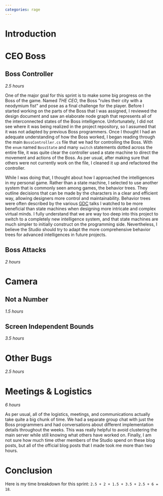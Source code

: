 ```yaml
---
categories: rage
---
```


# Introduction

# CEO Boss
## Boss Controller
*2.5 hours*

One of the major goal for this sprint is to make some big progress on the Boss of the game. Named *THE CEO*, the Boss "rules their city with a neodymium fist" and pose as a final challenge for the player. Before I started working on the parts of the Boss that I was assigned, I reviewed the design document and saw an elaborate node graph that represents all of the interconnected states of the Boss intelligence. Unfortunately, I did not see where it was being realized in the project repository, so I assumed that it was not adapted by previous Boss programmers. Once I thought I had an adequate understanding of how the Boss worked, I began reading through the main `BossController.cs` file that we had for controlling the Boss. With the `enum` named `BossState` and many `switch` statements dotted across the entire file, it was quite clear the controller used a state machine to direct the movement and actions of the Boss. As per usual, after making sure that others were not currently work on the file, I cleaned it up and refactored the controller. 

While I was doing that, I thought about how I approached the intelligences in my personal game. Rather than a state machine, I selected to use another system that is commonly seen among games, the behavior trees. They outline decisions that can be made by the characters in a clear and efficient way, allowing designers more control and maintainability. Behavior trees were often described by the various [GDC](https://gdconf.com/) talks I watched to be more beneficial than state machines when designing more intricate and complex virtual minds. I fully understand that we are way too deep into this project to switch to a completely new intelligence system, and that state machines are much simpler to initially construct on the programming side. Nevertheless, I believe the Studio should try to adapt the more comprehensive behavior trees for advanced intelligences in future projects.

## Boss Attacks
*2 hours*

# Camera
## Not a Number
*1.5 hours*

## Screen Independent Bounds
*3.5 hours*

# Other Bugs
*2.5 hours*


# Meetings & Logistics
*6 hours*

As per usual, all of the logistics, meetings, and communications actually take quite a big chunk of time. We had a separate group chat with just the Boss programmers and had conversations about different implementation details throughout the weeks. This was really helpful to avoid clustering the main server while still knowing what others have worked on. Finally, I am not sure how much time other members of the Studio spend on these blog posts, but all of the official blog posts that I made took me more than two hours.

# Conclusion
Here is my time breakdown for this sprint: `2.5 + 2 + 1.5 + 3.5 + 2.5 + 6 = 18`.